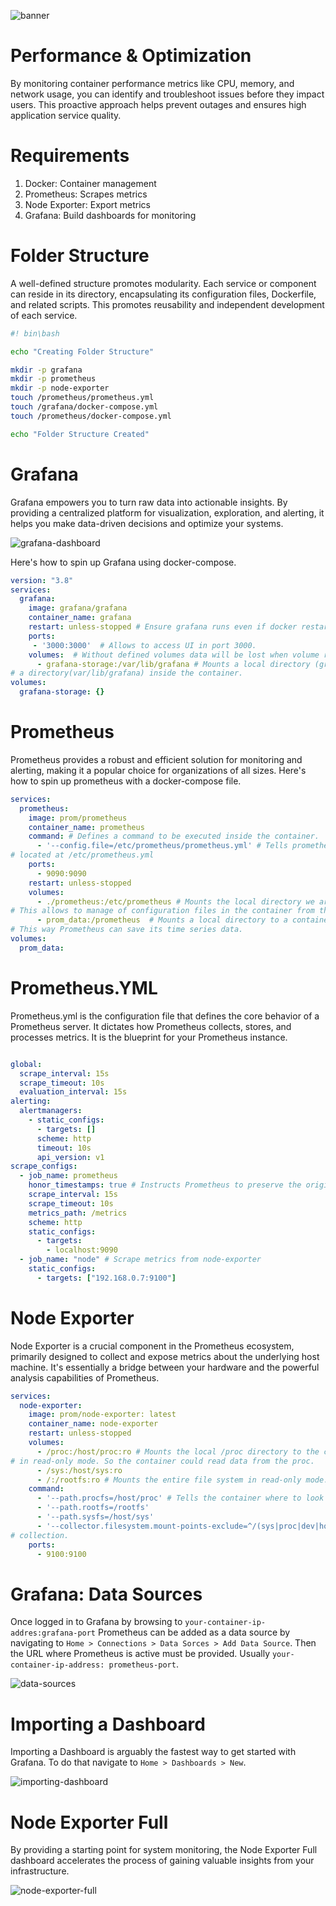 ![banner](images/1.jpg)
# Performance & Optimization

By monitoring container performance metrics like CPU, memory, and network usage, you can identify and troubleshoot issues before they impact users. This proactive approach helps prevent outages and ensures high application service quality.

# Requirements

1. Docker: Container management
2. Prometheus: Scrapes metrics
3. Node Exporter: Export metrics
5. Grafana: Build dashboards for monitoring

# Folder Structure

A well-defined structure promotes modularity.  Each service or component can reside in its directory, encapsulating its configuration files, Dockerfile, and related scripts.  This promotes reusability and independent development of each service.

```bash
#! bin\bash

echo "Creating Folder Structure"

mkdir -p grafana
mkdir -p prometheus
mkdir -p node-exporter
touch /prometheus/prometheus.yml
touch /grafana/docker-compose.yml
touch /prometheus/docker-compose.yml

echo "Folder Structure Created"

```

# Grafana

Grafana empowers you to turn raw data into actionable insights. By providing a centralized platform for visualization, exploration, and alerting, it helps you make data-driven decisions and optimize your systems. 

![grafana-dashboard](images/grafana-dashboard.png)

Here's how to spin up Grafana using docker-compose.

```yml
version: "3.8"
services: 
  grafana:
    image: grafana/grafana
    container_name: grafana
    restart: unless-stopped # Ensure grafana runs even if docker restarts
    ports:
     - '3000:3000'  # Allows to access UI in port 3000.
    volumes:  # Without defined volumes data will be lost when volume restarts.
      - grafana-storage:/var/lib/grafana # Mounts a local directory (grafana-storage) to
# a directory(var/lib/grafana) inside the container.
volumes:
  grafana-storage: {}

```

# Prometheus

Prometheus provides a robust and efficient solution for monitoring and alerting, making it a popular choice for organizations of all sizes. Here's how to spin up prometheus with a docker-compose file.

```yml
services:
  prometheus:
    image: prom/prometheus
    container_name: prometheus
    command: # Defines a command to be executed inside the container.
      - '--config.file=/etc/prometheus/prometheus.yml' # Tells prometheus to use the configuration file
# located at /etc/prometheus.yml
    ports:
      - 9090:9090
    restart: unless-stopped
    volumes:
      - ./prometheus:/etc/prometheus # Mounts the local directory we are to a directory inside the container.
# This allows to manage of configuration files in the container from the host.
      - prom_data:/prometheus  # Mounts a local directory to a container directory.
# This way Prometheus can save its time series data.
volumes:
  prom_data:

```

# Prometheus.YML

Prometheus.yml is the configuration file that defines the core behavior of a Prometheus server. It dictates how Prometheus collects, stores, and processes metrics. It is the blueprint for your Prometheus instance.

```yml

global:
  scrape_interval: 15s
  scrape_timeout: 10s
  evaluation_interval: 15s
alerting:
  alertmanagers:
    - static_configs:
      - targets: []
      scheme: http
      timeout: 10s
      api_version: v1
scrape_configs:
  - job_name: prometheus
    honor_timestamps: true # Instructs Prometheus to preserve the original timestamps of scraped metrics.
    scrape_interval: 15s
    scrape_timeout: 10s
    metrics_path: /metrics
    scheme: http
    static_configs:
      - targets:
        - localhost:9090
  - job_name: "node" # Scrape metrics from node-exporter 
    static_configs:
      - targets: ["192.168.0.7:9100"]
```

# Node Exporter

Node Exporter is a crucial component in the Prometheus ecosystem, primarily designed to collect and expose metrics about the underlying host machine. It's essentially a bridge between your hardware and the powerful analysis capabilities of Prometheus.

```yml
services:
  node-exporter:
    image: prom/node-exporter: latest
    container_name: node-exporter
    restart: unless-stopped
    volumes:
      - /proc:/host/proc:ro # Mounts the local /proc directory to the containers /proc
# in read-only mode. So the container could read data from the proc.
      - /sys:/host/sys:ro  
      - /:/rootfs:ro # Mounts the entire file system in read-only mode.
    command:
      - '--path.procfs=/host/proc' # Tells the container where to look for the proc directory.
      - '--path.rootfs=/rootfs'
      - '--path.sysfs=/host/sys'
      - '--collector.filesystem.mount-points-exclude=^/(sys|proc|dev|host|etc)($$|/)' # Excludes mount points from
# collection.
    ports:
      - 9100:9100
```
# Grafana: Data Sources

Once logged in to Grafana by browsing to `your-container-ip-addres:grafana-port` Prometheus can be added as a data source by navigating to `Home > Connections > Data Sorces > Add Data Source`. Then the URL where Prometheus is active must be provided. Usually `your-container-ip-address: prometheus-port`.

![data-sources](images/add_datasource_grafana.jpg)


# Importing a Dashboard

Importing a Dashboard is arguably the fastest way to get started with Grafana. To do that navigate to `Home > Dashboards > New`. 

![importing-dashboard](images/import_dashboard_grafana.jpg) 

# Node Exporter Full
By providing a starting point for system monitoring, the Node Exporter Full dashboard accelerates the process of gaining valuable insights from your infrastructure.

![node-exporter-full](images/dashboard_grafana.jpg)


